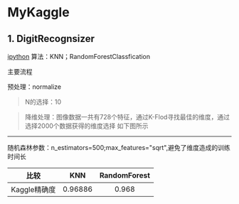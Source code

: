 # MyKaggle

## 1. DigitRecognsizer
[ipython](https://github.com/IgowWang/MyKaggle/blob/master/DigitRecognizer/DigitRecognsizer.ipynb)
算法：KNN；RandomForestClassfication

主要流程
>
预处理：normalize

>N的选择：10

>降维处理：图像数据一共有728个特征，通过K-Flod寻找最佳的维度，通过选择2000个数据获得的维度选择
如下图所示
[](https://github.com/IgowWang/MyKaggle/blob/master/DigitRecognizer/data/dim.png)


-----
随机森林参数：n_estimators=500;max_features="sqrt",避免了维度造成的训练时间长


|比较|KNN|RandomForest|
|----|:-----:|:-----:|
|Kaggle精确度|0.96886|0.968|